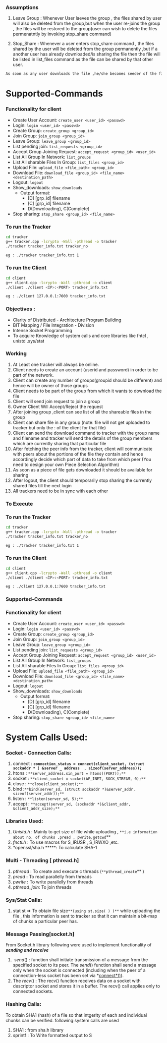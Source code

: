 
<!-- 
Leave Group :  Whenever User laeves the group , the files shared by user will also be deleted from the group,but when the user re-joins the group , the files will be restored to the group(user can wish to delete the files permenatntly by invoking stop_share command)


Stop_Share : Whenever a user enters stop_share command , the files shared by the user will be deleted from the group permanently ,but if a another user has already downloaded/is sharing the file then the file will be listed in list_files command as the file can be shared by that other user.

As soon as any user downloads the file ,he/she becomes seeder of the file and to stop sharing the file ,the user has to invoke stop_share command. -->

### Assumptions

1. Leave Group :  Whenever User laeves the group , the files shared by user will also be deleted from the group,but when the user re-joins the group , the files will be restored to the group(user can wish to delete the files permenatntly by invoking stop_share command)


2. Stop_Share : Whenever a user enters stop_share command , the files shared by the user will be deleted from the group permanently ,but if a another user has already downloaded/is sharing the file then the file will be listed in list_files command as the file can be shared by that other user.

```bash
As soon as any user downloads the file ,he/she becomes seeder of the file and to stop sharing the file ,the user has to invoke stop_share command.
```

# Supported-Commands

### Functionality for client

- Create User Account: `create_user <user_id> <passwd>`
- Login: `login <user_id> <passwd>`
- Create Group: `create_group <group_id>`
- Join Group: `join_group <group_id>`
- Leave Group: `leave_group <group_id>`
- List pending join: `list_requests <group_id>`
- Accept Group Joining Request: `accept_request <group_id> <user_id>`
- List All Group In Network: `list_groups`
- List All sharable Files In Group: `list_files <group_id>`
- Upload File: `upload_file <file_path> <group_id>`
- Download File: `download_file <group_id> <file_name> <destination_path>`
- Logout: `logout`
- Show_downloads: `show_downloads`
    - Output format:
        - [D] [grp_id] filename
        - [C] [grp_id] filename
        - D(Downloading), C(Complete)
- Stop sharing: `stop_share <group_id> <file_name>`



### To run the Tracker

```bash
cd tracker
g++ tracker.cpp -lcrypto -Wall -pthread -o tracker
./tracker tracker_info.txt tracker_no

eg : ./tracker tracker_info.txt 1

```

### 

### To run the Client

```bash
cd client
g++ client.cpp -lcrypto -Wall -pthread -o client
./client ./client <IP>:<PORT> tracker_info.txt

eg : ./client 127.0.0.1:7600 tracker_info.txt
```

### Objectives :

- Clarity of Distributed - Architecture Program Building
- BIT Mapping / File Integration - Division
- Intense Socket Programming
- To acquire Knowledge of system calls and core libraries like fntcl , unistd .sys/stat

### Working

1. At Least one tracker will always be online.
2. Client needs to create an account (userid and password) in order to be part of the
network.
3. Client can create any number of groups(groupid should be different) and hence will
be owner of those groups
4. Client needs to be part of the group from which it wants to download the file
5. Client will send join request to join a group
6. Owner Client Will Accept/Reject the request
7. After joining group ,client can see list of all the shareable files in the group
8. Client can share file in any group (note: file will not get uploaded to tracker but only
the : of the client for that file)
9. Client can send the download command to tracker with the group name and
filename and tracker will send the details of the group members which are currently
sharing that particular file
10. After fetching the peer info from the tracker, client will communicate with peers about
the portions of the file they contain and hence accordingly decide which part of data
to take from which peer (You need to design your own Piece Selection Algorithm)
11. As soon as a piece of file gets downloaded it should be available for sharing
12. After logout, the client should temporarily stop sharing the currently shared files till
the next login
13. All trackers need to be in sync with each other

### To Execute

### To run the Tracker

```bash
cd tracker
g++ tracker.cpp -lcrypto -Wall -pthread -o tracker
./tracker tracker_info.txt tracker_no

eg : ./tracker tracker_info.txt 1

```

### 

### To run the Client

```bash
cd client
g++ client.cpp -lcrypto -Wall -pthread -o client
./client ./client <IP>:<PORT> tracker_info.txt

eg : ./client 127.0.0.1:7600 tracker_info.txt
```

### Supported-Commands

### Functionality for client

- Create User Account: `create_user <user_id> <passwd>`
- Login: `login <user_id> <passwd>`
- Create Group: `create_group <group_id>`
- Join Group: `join_group <group_id>`
- Leave Group: `leave_group <group_id>`
- List pending join: `list_requests <group_id>`
- Accept Group Joining Request: `accept_request <group_id> <user_id>`
- List All Group In Network: `list_groups`
- List All sharable Files In Group: `list_files <group_id>`
- Upload File: `upload_file <file_path> <group_id>`
- Download File: `download_file <group_id> <file_name> <destination_path>`
- Logout: `logout`
- Show_downloads: `show_downloads`
    - Output format:
        - [D] [grp_id] filename
        - [C] [grp_id] filename
        - D(Downloading), C(Complete)
- Stop sharing: `stop_share <group_id> <file_name>`

# System Calls Used:

### Socket - Connection Calls:

1. connect : **`connection_status = connect(client_socket, (struct sockaddr * ) &server _ address  , sizeof(server_address));`**
2. htons : `**server_address.sin_port = htons((PORT));**`
3. socket : `**client_socket = socket(AF_INET, SOCK_STREAM, 0);**`
4. close : `**close(client_socket);**`
5. bind :`**bind(server_sd, (struct sockaddr *)&server_addr, sizeof(server_addr));**`
6. listen : `**listen(server_sd, 5);**`
7. accept : `**accept(server_sd, (sockaddr *)&client_addr, &client_addr_size);**`

### Libraries Used:

1. *Unistd.h* : Mainly to get size of file while uploading , `**i.e information about no. of chunks ,pread , pwrite,getcwd`** 
2. *fnctl.h* : To use macros for S_IRUSR , S_IRWXO ,etc.
3. *openssl/sha.h  *****: To calculate SHA-1

### Multi - Threading [ pthread.h]

1. *pthread* : To create and execute c threads (`**pthread_create`** )
2. *pread* **:**  To read parallelly from threads
3. *pwrite* **:** To write parallelly from threads
4. *pthread_join*: To join threads 

### Sys/Stat Calls:

1.  stat st  ⇒ To obtain file size`**(using st.size( ) )**` while uploading the file , this information is sent to tracker so that it can maintain a bit-map of chunks a particular peer has.

### Message Passing[socket.h]

From Socket.h library following were used to implement functionality of ***sending and receive***  

1.  *send*() :  function shall initiate transmission of a message from the specified socket to its peer. The *send*() function shall send a message only when the socket is connected (including when the peer of a connection-less socket has been set via *[connect*()](https://pubs.opengroup.org/onlinepubs/000095399/functions/connect.html)).
2.  The *recv*() : The recv() function receives data on a socket with descriptor socket and stores it in a buffer. The recv() call applies only to connected sockets.

### Hashing Calls:

To obtain SHA1 (hash) of a file so that intgerity of each and individual chunks can be verified. following system calls are used

1. SHA1 : from sha.h library
2. sprintf : To Write formatted output to S

